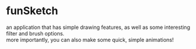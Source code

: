# funSketch    
an application that has simple drawing features, as well as some interesting filter and brush options.    
more importantly, you can also make some quick, simple animations!
